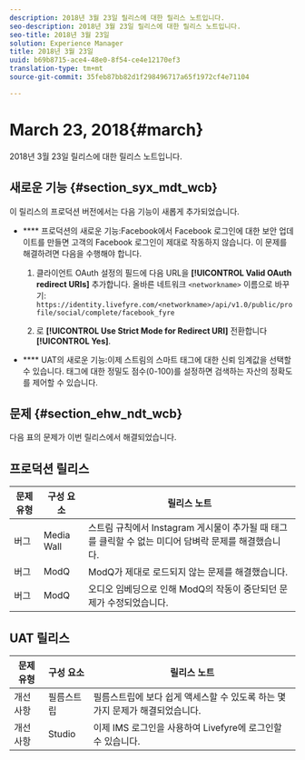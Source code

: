 ```yaml
---
description: 2018년 3월 23일 릴리스에 대한 릴리스 노트입니다.
seo-description: 2018년 3월 23일 릴리스에 대한 릴리스 노트입니다.
seo-title: 2018년 3월 23일
solution: Experience Manager
title: 2018년 3월 23일
uuid: b69b8715-ace4-48e0-8f54-ce4e12170ef3
translation-type: tm+mt
source-git-commit: 35feb87bb82d1f298496717a65f1972cf4e71104

---
```



# March 23, 2018{#march}

2018년 3월 23일 릴리스에 대한 릴리스 노트입니다.

## 새로운 기능 {#section_syx_mdt_wcb}

이 릴리스의 프로덕션 버전에서는 다음 기능이 새롭게 추가되었습니다.

* **** 프로덕션의 새로운 기능:Facebook에서 Facebook 로그인에 대한 보안 업데이트를 만들면 고객의 Facebook 로그인이 제대로 작동하지 않습니다. 이 문제를 해결하려면 다음을 수행해야 합니다.

   1. 클라이언트 OAuth 설정의 필드에 다음 URL을 **[!UICONTROL Valid OAuth redirect URIs]** 추가합니다. 올바른 네트워크 `<networkname>` 이름으로 바꾸기:
      `https://identity.livefyre.com/<networkname>/api/v1.0/public/profile/social/complete/facebook_fyre`

   1. 로 **[!UICONTROL Use Strict Mode for Redirect URI]** 전환합니다 **[!UICONTROL Yes]**.

* **** UAT의 새로운 기능:이제 스트림의 스마트 태그에 대한 신뢰 임계값을 선택할 수 있습니다. 태그에 대한 정밀도 점수(0-100)를 설정하면 검색하는 자산의 정확도를 제어할 수 있습니다.

## 문제 {#section_ehw_ndt_wcb}

다음 표의 문제가 이번 릴리스에서 해결되었습니다.

## 프로덕션 릴리스

| **문제 유형** | **구성 요소** | **릴리스 노트** |
|---|---|---|
| 버그 | Media Wall | 스트림 규칙에서 Instagram 게시물이 추가될 때 태그를 클릭할 수 없는 미디어 담벼락 문제를 해결했습니다. |
| 버그 | ModQ | ModQ가 제대로 로드되지 않는 문제를 해결했습니다. |
| 버그 | ModQ | 오디오 임베딩으로 인해 ModQ의 작동이 중단되던 문제가 수정되었습니다. |

## UAT 릴리스

| **문제 유형** | **구성 요소** | **릴리스 노트** |
|---|---|---|
| 개선 사항 | 필름스트립 | 필름스트립에 보다 쉽게 액세스할 수 있도록 하는 몇 가지 문제가 해결되었습니다. |
| 개선 사항 | Studio | 이제 IMS 로그인을 사용하여 Livefyre에 로그인할 수 있습니다. |

